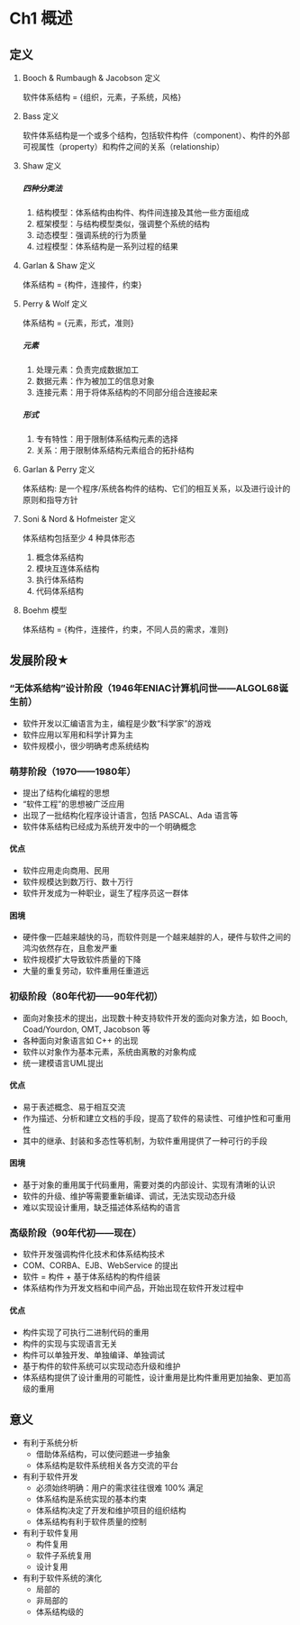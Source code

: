 # Ch1 概述

## 定义

1. Booch & Rumbaugh & Jacobson 定义

    软件体系结构 = {组织，元素，子系统，风格}
    
2. Bass 定义

    软件体系结构是一个或多个结构，包括软件构件（component）、构件的外部可视属性（property）和构件之间的关系（relationship）
    
3. Shaw 定义

    ##### 四种分类法
    
    1. 结构模型：体系结构由构件、构件间连接及其他一些方面组成
    2. 框架模型：与结构模型类似，强调整个系统的结构
    3. 动态模型：强调系统的行为质量
    4. 过程模型：体系结构是一系列过程的结果
    
4. Garlan & Shaw 定义
 
    体系结构 = {构件，连接件，约束}
    
5. Perry & Wolf 定义

    体系结构 = {元素，形式，准则}
    
    ##### 元素

    1. 处理元素：负责完成数据加工
    2. 数据元素：作为被加工的信息对象
    3. 连接元素：用于将体系结构的不同部分组合连接起来
    
    ##### 形式
    
    1. 专有特性：用于限制体系结构元素的选择
    2. 关系：用于限制体系结构元素组合的拓扑结构

6. Garlan & Perry 定义

    体系结构: 是一个程序/系统各构件的结构、它们的相互关系，以及进行设计的原则和指导方针

7. Soni & Nord & Hofmeister 定义

    体系结构包括至少 4 种具体形态
    
    1. 概念体系结构
    2. 模块互连体系结构
    3. 执行体系结构
    4. 代码体系结构

8. Boehm 模型

    体系结构 = {构件，连接件，约束，不同人员的需求，准则}

## 发展阶段★

### “无体系结构”设计阶段（1946年ENIAC计算机问世——ALGOL68诞生前）

* 软件开发以汇编语言为主，编程是少数“科学家”的游戏
* 软件应用以军用和科学计算为主
* 软件规模小，很少明确考虑系统结构

### 萌芽阶段（1970——1980年）

* 提出了结构化编程的思想
* “软件工程”的思想被广泛应用
* 出现了一批结构化程序设计语言，包括 PASCAL、Ada 语言等
* 软件体系结构已经成为系统开发中的一个明确概念

#### 优点

* 软件应用走向商用、民用
* 软件规模达到数万行、数十万行
* 软件开发成为一种职业，诞生了程序员这一群体

#### 困境

* 硬件像一匹越来越快的马，而软件则是一个越来越胖的人，硬件与软件之间的鸿沟依然存在，且愈发严重
* 软件规模扩大导致软件质量的下降
* 大量的重复劳动，软件重用任重道远

### 初级阶段（80年代初——90年代初）

* 面向对象技术的提出，出现数十种支持软件开发的面向对象方法，如 Booch, Coad/Yourdon, OMT, Jacobson 等
* 各种面向对象语言如 C++ 的出现
* 软件以对象作为基本元素，系统由离散的对象构成
* 统一建模语言UML提出

#### 优点

* 易于表述概念、易于相互交流
* 作为描述、分析和建立文档的手段，提高了软件的易读性、可维护性和可重用性
* 其中的继承、封装和多态性等机制，为软件重用提供了一种可行的手段

#### 困境

* 基于对象的重用属于代码重用，需要对类的内部设计、实现有清晰的认识
* 软件的升级、维护等需要重新编译、调试，无法实现动态升级
* 难以实现设计重用，缺乏描述体系结构的语言

### 高级阶段（90年代初——现在）

* 软件开发强调构件化技术和体系结构技术
* COM、CORBA、EJB、WebService 的提出
* 软件 = 构件 + 基于体系结构的构件组装
* 体系结构作为开发文档和中间产品，开始出现在软件开发过程中

#### 优点

* 构件实现了可执行二进制代码的重用
* 构件的实现与实现语言无关
* 构件可以单独开发、单独编译、单独调试
* 基于构件的软件系统可以实现动态升级和维护
* 体系结构提供了设计重用的可能性，设计重用是比构件重用更加抽象、更加高级的重用
  
## 意义

* 有利于系统分析
    * 借助体系结构，可以使问题进一步抽象
    * 体系结构是软件系统相关各方交流的平台
* 有利于软件开发
    * 必须始终明确：用户的需求往往很难 100% 满足
    * 体系结构是系统实现的基本约束
    * 体系结构决定了开发和维护项目的组织结构
    * 体系结构有利于软件质量的控制
* 有利于软件复用
    * 构件复用
    * 软件子系统复用
    * 设计复用
* 有利于软件系统的演化
    * 局部的
    * 非局部的
    * 体系结构级的

